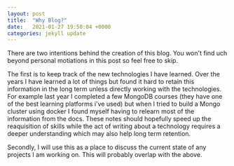 ```yaml
---
layout: post
title:  "Why Blog?"
date:   2021-01-27 19:50:04 +0000
categories: jekyll update
---
```


There are two intentions behind the creation of this blog. You won't find uch beyond personal motiations in this post so feel free to skip.

The first is to keep track of the new technologies I have learned. Over the years I have learned a lot of things but found it hard to retain this information in the long term unless directly working with the technologies. For example last year I completed a few MongoDB courses (they have one of the best learning platforms i've used) but when I tried to build a Mongo cluster using docker I found myself having to relearn most of the information from the docs. These notes should hopefully speed up the reaquisition of skills while the act of writing about a technology requires a deeper understanding which may also help long term retention.

Secondly, I will use this as a place to discuss the current state of any projects I am working on. This will probably overlap with the above.

